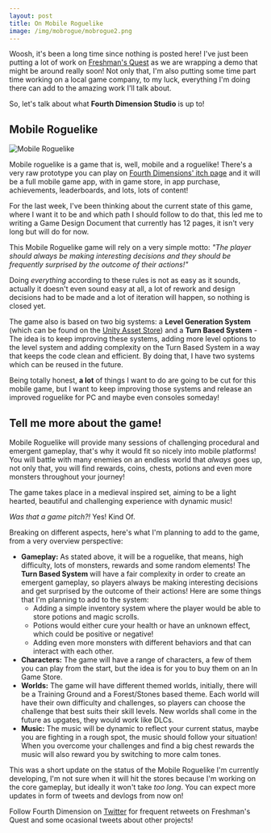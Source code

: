 ```yaml
---
layout: post
title: On Mobile Roguelike
image: /img/mobrogue/mobrogue2.png
---
```


Woosh, it's been a long time since nothing is posted here! I've just been putting a lot of work on [Freshman's Quest](http://twitter.com/freshmansQuest) as we are wrapping a demo that might be around really soon! Not only that, I'm also putting some time part time working on a local game company, to my luck, everything I'm doing there can add to the amazing work I'll talk about.

So, let's talk about what **Fourth Dimension Studio** is up to!

## Mobile Roguelike

![Mobile Roguelike](/devlog/img/mobrogue/GIFS/vanishing_ground.gif)

Mobile roguelike is a game that is, well, mobile and a roguelike! There's a very raw prototype you can play on [Fourth Dimensions' itch page](https://fourthdimension.itch.io/mobile-roguelike) and it will be a full mobile game app, with in game store, in app purchase, achievements, leaderboards, and lots, lots of content!

For the last week, I've been thinking about the current state of this game, where I want it to be and which path I should follow to do that, this led me to writing a Game Design Document that currently has 12 pages, it isn't very long but will do for now.

This Mobile Roguelike game will rely on a very simple motto: _"The player should always be making interesting decisions and they should be frequently surprised by the outcome of their actions!"_

Doing _everything_ according to these rules is not as easy as it sounds, actually it doesn't even sound easy at all, a lot of rework and design decisions had to be made and a lot of iteration will happen, so nothing is closed yet.

The game also is based on two big systems: a **Level Generation System** (which can be found on the [Unity Asset Store](https://assetstore.unity.com/packages/templates/systems/customizable-dungeon-generator-140908)) and a **Turn Based System** - The idea is to keep improving these systems, adding more level options to the level system and adding complexity on the Turn Based System in a way that keeps the code clean and efficient. By doing that, I have two systems which can be reused in the future.

Being totally honest, **a lot** of things I want to do are going to be cut for this mobile game, but I want to keep improving those systems and release an improved roguelike for PC and maybe even consoles someday!

## Tell me more about the game!

Mobile Roguelike will provide many sessions of challenging procedural and emergent gameplay, that's why it would fit so nicely into mobile platforms! You will battle with many enemies on an endless world that _always_ goes up, not only that, you will find rewards, coins, chests, potions and even more monsters throughout your journey!

The game takes place in a medieval inspired set, aiming to be a light hearted, beautiful and challenging experience with dynamic music!

_Was that a game pitch?!_ Yes! Kind Of.

Breaking on different aspects, here's what I'm planning to add to the game, from a very overview perspective:

* **Gameplay:** As stated above, it will be a roguelike, that means, high difficulty, lots of monsters, rewards and some random elements! The **Turn Based System** will have a fair complexity in order to create an emergent gameplay, so players always be making interesting decisions and get surprised by the outcome of their actions! Here are some things that I'm planning to add to the system: 
  * Adding a simple inventory system where the player would be able to store potions and magic scrolls.
  * Potions would either cure your health or have an unknown effect, which could be positive or negative!
  * Adding even more monsters with different behaviors and that can interact with each other.
* **Characters:** The game will have a range of characters, a few of them you can play from the start, but the idea is for you to buy them on an In Game Store.
* **Worlds:** The game will have different themed worlds, initially, there will be a Training Ground and a Forest/Stones based theme. Each world will have their own difficulty and challenges, so players can choose the challenge that best suits their skill levels. New worlds shall come in the future as upgates, they would work like DLCs.
* **Music:** The music will be dynamic to reflect your current status, maybe you are fighting in a rough spot, the music should follow your situation! When you overcome your challenges and find a big chest rewards the music will also reward you by switching to more calm tones.

This was a short update on the status of the Mobile Roguelike I'm currently developing, I'm not sure when it will hit the stores because I'm working on the core gameplay, but ideally it won't take _too long_. You can expect more updates in form of tweets and devlogs from now on!

Follow Fourth Dimension on [Twitter](https://twitter.com/studio_fourth) for frequent retweets on Freshman's Quest and some ocasional tweets about other projects!
